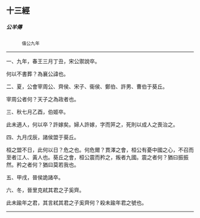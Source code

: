 

## 十三經

##### 公羊傳
　　　`僖公九年`

* * *

一、九年，春王三月丁丑，宋公禦說卒。

何以不書葬？為襄公諱也。

二、夏，公會宰周公、齊侯、宋子、衞侯、鄭伯、許男、曹伯于葵丘。

宰周公者何？天子之為政者也。

三、秋七月乙酉，伯姬卒。

此未適人，何以卒？許嫁矣。婦人許嫁，字而笄之，死則以成人之喪治之。

四、九月戊辰，諸侯盟于葵丘。

桓之盟不日，此何以日？危之也。何危爾？貫澤之會，桓公有憂中國之心，不召而至者江人、黃人也。葵丘之會，桓公震而矜之，叛者九國。震之者何？猶曰振振然。矜之者何？猶曰莫若我也。

五、甲戌，晉侯詭諸卒。

六、冬，晉里克弒其君之子奚齊。

此未踰年之君，其言弒其君之子奚齊何？殺未踰年君之號也。

* * *

